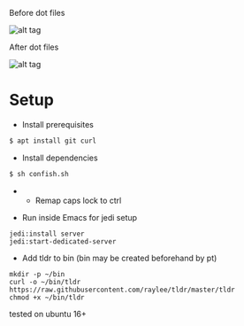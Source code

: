 Before dot files


![alt tag](https://cloud.githubusercontent.com/assets/15171105/19050258/83ed92e2-89b6-11e6-8c8f-6c3ebd4991bf.jpg)


After dot files


![alt tag](https://cloud.githubusercontent.com/assets/15171105/19050494/8194e5ee-89b7-11e6-9d75-afd1652e3130.jpg)


# Setup
* Install prerequisites
``` sh
$ apt install git curl
```

* Install dependencies
``` sh
$ sh confish.sh
```
* * Remap caps lock to ctrl

* Run inside Emacs for jedi setup
```
jedi:install server
jedi:start-dedicated-server
```

* Add tldr to bin (bin may be created beforehand by pt)
```
mkdir -p ~/bin
curl -o ~/bin/tldr https://raw.githubusercontent.com/raylee/tldr/master/tldr
chmod +x ~/bin/tldr
```

tested on ubuntu 16+
